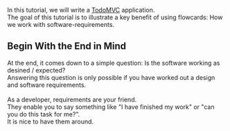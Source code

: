 In this tutorial, we will write a [TodoMVC](http://todomvc.com/) application.<br/>
The goal of this tutorial is to illustrate a key benefit of using flowcards: How we work with software-requirements.<br/>

## Begin With the End in Mind
At the end, it comes down to a simple question: Is the software working as desined / expected?<br/>
Answering this question is only possible if you have worked out a design and software requirements.<br/>
<br/>
As a developer, requirements are your friend.<br/>
They enable you to say something like "I have finished my work" or "can you do this task for me?".<br/>
It is nice to have them around.<br/>
